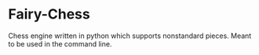 # Fairy-Chess
Chess engine written in python which supports nonstandard pieces. Meant to be used in the command line.


